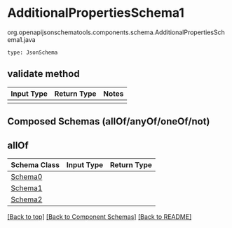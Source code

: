 # AdditionalPropertiesSchema1
org.openapijsonschematools.components.schema.AdditionalPropertiesSchema1.java
```
type: JsonSchema
```

## validate method
Input Type | Return Type | Notes
------------ | ------------- | -------------
 |  |

## Composed Schemas (allOf/anyOf/oneOf/not)
## allOf
Schema Class | Input Type | Return Type
------------ | ---------- | -----------
[Schema0](#) |  | 
[Schema1](#) |  | 
[Schema2](#) |  | 




[[Back to top]](#top) [[Back to Component Schemas]](../../../README.md#Component-Schemas) [[Back to README]](../../../README.md)

